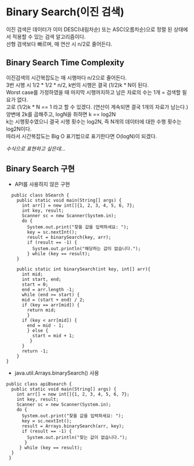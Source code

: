 # Binary Search(이진 검색)  
이진 검색은 데이터가 이미 DESC(내림차순) 또는 ASC(오름차순)으로 정렬 된 상태에서 적용할 수 있는 검색 알고리즘이다.  
선형 검색보다 빠르며, 매 연산 시 n/2로 줄어든다.  

## Binary Search Time Complexity  
이진검색의 시간복잡도는 매 시행마다 n/2으로 줄어든다.  
3번 시행 시 1/2 * 1/2 * n/2, k번의 시행은 결국 (1/2)k * N이 된다.  
Worst case를 가정하였을 때 마지막 시행까지하고 남은 자료의 수는 1개 = 검색할 필요가 없다.  
고로 (1/2)k * N == 1 라고 할 수 있겠다. (연산이 계속되면 결국 1개의 자료가 남는다.)  
양변에 2k를 곱해주고, logN을 취하면 k == log2N  
k는 시행횟수였으니 결국 시행 횟수는 log2N, 즉 N개의 데이터에 대한 수행 횟수는 log2N이다.  
따라서 시간복잡도는 Big O 표기법으로 표기한다면 O(logN)이 되겠다.  

*수식으로 표현하고 싶은데...*

## Binary Search 구현 
- API를 사용하지 않은 구현  
```
  public class bSearch {
    public static void main(String[] args) {
      int arr[] = new int[]{1, 2, 3, 4, 5, 6, 7};
      int key, result;
      Scanner sc = new Scanner(System.in);
      do {
        System.out.print("찾을 값을 입력하세요: ");
        key = sc.nextInt();
        result = binarySearch(key, arr);
        if (result == -1) {
          System.out.println("해당하는 값이 없습니다.");
        } while (key == result);
    }
    
    public static int binarySearch(int key, int[] arr){
      int mid;
      int start, end;
      start = 0;
      end = arr.length -1;
      while (end >= start) {
      mid = (start + end) / 2;
      if (key == arr[mid]) {
        return mid;
        } 
      if (key < arr[mid]) {
        end = mid - 1;
        } else {
          start = mid + 1;
         }
      }
      return -1;
    }
}
```

- java.util.Arrays.binarySearch() 사용
```
public class apiBsearch {
  public static void main(String[] args) {
    int arr[] = new int[]{1, 2, 3, 4, 5, 6, 7};
    int key, result;
    Scanner sc = new Scanner(System.in);
    do {
      System.out.print("찾을 값을 입력하세요: ");
      key = sc.nextInt();
      result = Arrays.binarySearch(arr, key);
      if (result == -1) {
        System.out.println("찾는 값이 없습니다.");
       }
     } while (key == result);
  }
 }
```
   
   
